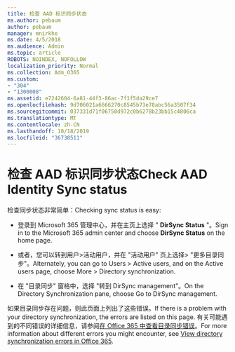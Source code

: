 ```yaml
---
title: 检查 AAD 标识同步状态
ms.author: pebaum
author: pebaum
manager: mnirkhe
ms.date: 4/5/2018
ms.audience: Admin
ms.topic: article
ROBOTS: NOINDEX, NOFOLLOW
localization_priority: Normal
ms.collection: Adm_O365
ms.custom:
- "304"
- "1300008"
ms.assetid: e7242604-6a81-44f3-86ac-7f1f5da29ce7
ms.openlocfilehash: 9d706021a6666270c8545b73e78abc56a3507f34
ms.sourcegitcommit: 037331d71f06750d972c0b6278b23bb15c4806ca
ms.translationtype: MT
ms.contentlocale: zh-CN
ms.lasthandoff: 10/18/2019
ms.locfileid: "36738511"
---
```

# <a name="check-aad-identity-sync-status"></a><span data-ttu-id="9c3d4-102">检查 AAD 标识同步状态</span><span class="sxs-lookup"><span data-stu-id="9c3d4-102">Check AAD Identity Sync status</span></span>

<span data-ttu-id="9c3d4-103">检查同步状态非常简单：</span><span class="sxs-lookup"><span data-stu-id="9c3d4-103">Checking sync status is easy:</span></span>
  
- <span data-ttu-id="9c3d4-104">登录到 Microsoft 365 管理中心，并在主页上选择 " **DirSync Status** "。</span><span class="sxs-lookup"><span data-stu-id="9c3d4-104">Sign in to the Microsoft 365 admin center and choose **DirSync Status** on the home page.</span></span>

- <span data-ttu-id="9c3d4-105">或者，您可以转到用户\>活动用户，并在 "活动用户" 页上选择\> "更多目录同步"。</span><span class="sxs-lookup"><span data-stu-id="9c3d4-105">Alternately, you can go to Users \> Active users, and on the Active users page, choose More \> Directory synchronization.</span></span>

- <span data-ttu-id="9c3d4-106">在 "目录同步" 窗格中，选择 "转到 DirSync management"。</span><span class="sxs-lookup"><span data-stu-id="9c3d4-106">On the Directory Synchronization pane, choose Go to DirSync management.</span></span>

<span data-ttu-id="9c3d4-107">如果目录同步存在问题，则此页面上列出了这些错误。</span><span class="sxs-lookup"><span data-stu-id="9c3d4-107">If there is a problem with your directory synchronization, the errors are listed on this page.</span></span> <span data-ttu-id="9c3d4-108">有关可能遇到的不同错误的详细信息，请参阅[在 Office 365 中查看目录同步错误](https://docs.microsoft.com//office365/enterprise/identify-directory-synchronization-errors)。</span><span class="sxs-lookup"><span data-stu-id="9c3d4-108">For more information about different errors you might encounter, see [View directory synchronization errors in Office 365](https://docs.microsoft.com//office365/enterprise/identify-directory-synchronization-errors).</span></span>
  